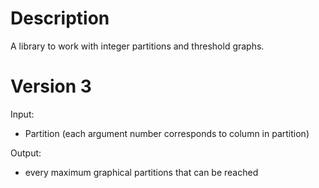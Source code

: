 # Description

A library to work with integer partitions and threshold graphs.

# Version 3

Input:
* Partition (each argument number corresponds to column in partition)

Output:
* every maximum graphical partitions that can be reached
